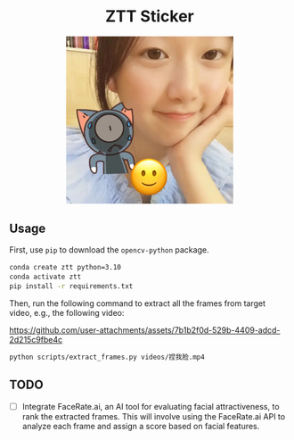 <div align="center">

# ZTT Sticker
<figure>
        <img src="stickers/0.jpg" alt="missing image" style="width: 300px; height: auto;">
        <figcaption></figcaption>
    </figure>
</div>

## Usage

First, use `pip` to download the `opencv-python` package.

```bash
conda create ztt python=3.10
conda activate ztt
pip install -r requirements.txt
```

Then, run the following command to extract all the frames from target video, e.g.,
the following video:

https://github.com/user-attachments/assets/7b1b2f0d-529b-4409-adcd-2d215c9fbe4c

```bash
python scripts/extract_frames.py videos/捏我脸.mp4
```

## TODO

- [ ] Integrate FaceRate.ai, an AI tool for evaluating facial attractiveness, to rank the extracted frames. This will involve using the FaceRate.ai API to analyze each frame and assign a score based on facial features.
